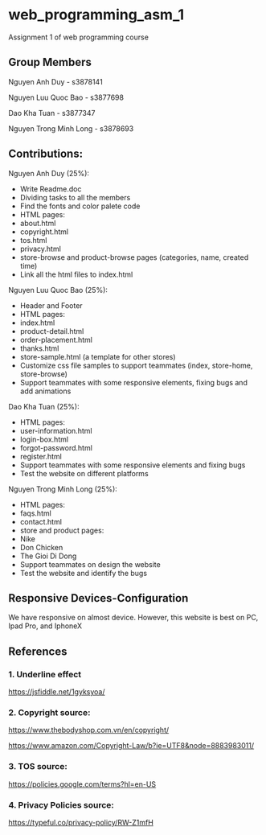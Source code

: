 # web_programming_asm_1
Assignment 1 of web programming course 

## Group Members

Nguyen Anh Duy - s3878141

Nguyen Luu Quoc Bao - s3877698

Dao Kha Tuan - s3877347

Nguyen Trong Minh Long - s3878693

## Contributions:

Nguyen Anh Duy (25%):
- Write Readme.doc
- Dividing tasks to all the members
- Find the fonts and color palete code
- HTML pages:
 - about.html
 - copyright.html
 - tos.html
 - privacy.html
 - store-browse and product-browse pages (categories, name, created time)
- Link all the html files to index.html

Nguyen Luu Quoc Bao (25%):
- Header and Footer
- HTML pages:
 - index.html
 - product-detail.html
 - order-placement.html
 - thanks.html
 - store-sample.html (a template for other stores)
- Customize css file samples to support teammates (index, store-home, store-browse)
- Support teammates with some responsive elements, fixing bugs and add animations

Dao Kha Tuan (25%): 
- HTML pages:
 - user-information.html
 - login-box.html
 - forgot-password.html
 - register.html
- Support teammates with some responsive elements and fixing bugs
- Test the website on different platforms
 
Nguyen Trong Minh Long (25%):
- HTML pages:
 - faqs.html
 - contact.html
 - store and product pages:
  - Nike
  - Don Chicken
  - The Gioi Di Dong
 - Support teammates on design the website
 - Test the website and identify the bugs

## Responsive Devices-Configuration
We have responsive on almost device. 
However, this website is best on PC, Ipad Pro, and IphoneX

## References
### 1. Underline effect

https://jsfiddle.net/1gyksyoa/

### 2. Copyright source:

https://www.thebodyshop.com.vn/en/copyright/

https://www.amazon.com/Copyright-Law/b?ie=UTF8&node=8883983011/

### 3. TOS source:

https://policies.google.com/terms?hl=en-US

### 4. Privacy Policies source:

https://typeful.co/privacy-policy/RW-Z1mfH

